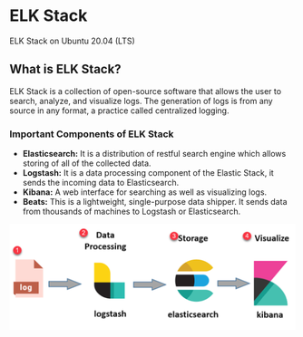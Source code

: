 # ELK Stack
ELK Stack on Ubuntu 20.04 (LTS)

## What is ELK Stack? 
ELK Stack is a collection of open-source software that allows the user to search, analyze, and visualize logs. The generation of logs is from any source in any format, a practice called centralized logging.

### Important Components of ELK Stack

- **Elasticsearch:** It is a distribution of restful search engine which allows storing of all of the collected data.
- **Logstash:** It is a data processing component of the Elastic Stack, it sends the incoming data to Elasticsearch.
- **Kibana:** A web interface for searching as well as visualizing logs.
- **Beats:** This is a lightweight, single-purpose data shipper. It sends data from thousands of machines to Logstash or Elasticsearch.

<p align="center">
  <img src="elk.png" width="600" title="elk">
</p>